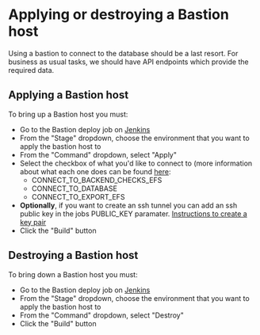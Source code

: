 # Applying or destroying a Bastion host

Using a bastion to connect to the database should be a last resort. For business as usual tasks, we should have API endpoints which provide the required data. 
## Applying a Bastion host

To bring up a Bastion host you must:

* Go to the Bastion deploy job on [Jenkins](https://jenkins.tdr-management.nationalarchives.gov.uk/job/TDR%20Bastion%20Deploy/build)
* From the "Stage" dropdown, choose the environment that you want to apply the bastion host to
* From the "Command" dropdown, select "Apply"
* Select the checkbox of what you'd like to connect to (more information about what each one does can be found [here](https://github.com/nationalarchives/tdr-scripts#bastion-host-creation-script):
  * CONNECT_TO_BACKEND_CHECKS_EFS
  * CONNECT_TO_DATABASE
  * CONNECT_TO_EXPORT_EFS
* **Optionally**, if you want to create an ssh tunnel you can add an ssh public key in the jobs PUBLIC_KEY paramater. [Instructions to create a key pair](https://docs.github.com/en/github/authenticating-to-github/generating-a-new-ssh-key-and-adding-it-to-the-ssh-agent)
* Click the "Build" button

## Destroying a Bastion host

To bring down a Bastion host you must:

* Go to the Bastion deploy job on [Jenkins](https://jenkins.tdr-management.nationalarchives.gov.uk/job/TDR%20Bastion%20Deploy/build)
* From the "Stage" dropdown, choose the environment that you want to apply the bastion host to
* From the "Command" dropdown, select "Destroy"
* Click the "Build" button
